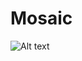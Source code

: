 # Mosaic
![Alt text](https://user-images.githubusercontent.com/12174880/79860360-d483ce00-83d2-11ea-93ff-8030ff58fc24.png?raw=true "Title")


